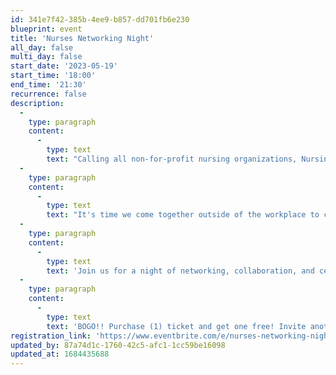 ```yaml
---
id: 341e7f42-385b-4ee9-b857-dd701fb6e230
blueprint: event
title: 'Nurses Networking Night'
all_day: false
multi_day: false
start_date: '2023-05-19'
start_time: '18:00'
end_time: '21:30'
recurrence: false
description:
  -
    type: paragraph
    content:
      -
        type: text
        text: "Calling all non-for-profit nursing organizations, Nursing students, Nursing schools, Retired or Active CNA'S, LPN'S, RN'S, NP'S, high school students interested in the nursing profession, Friends and Family!"
  -
    type: paragraph
    content:
      -
        type: text
        text: "It's time we come together outside of the workplace to connect/ meet each other and celebrate our nursing community!"
  -
    type: paragraph
    content:
      -
        type: text
        text: 'Join us for a night of networking, collaboration, and celebration of our nursing industry here in Las Vegas, NV!'
  -
    type: paragraph
    content:
      -
        type: text
        text: 'BOGO!! Purchase (1) ticket and get one free! Invite another nurse, friend, spouse, family member!! Each attendee (21+ years of age) will receive (1) drink coupon with ticket purchase. All proceeds going towards Retired, Disabled, Terminally Ill nurses here in Las Vegas, NV!'
registration_link: 'https://www.eventbrite.com/e/nurses-networking-night-tickets-541389579807'
updated_by: 87a74d1c-1760-42c5-afc1-1cc59be16098
updated_at: 1684435688
---
```

